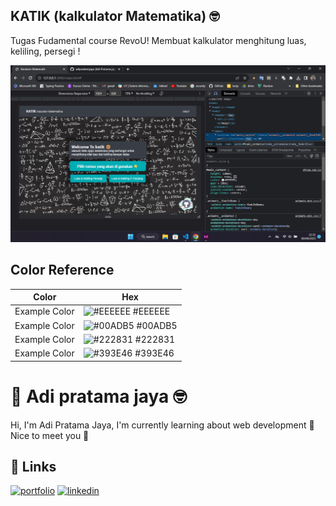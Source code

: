 ## KATIK (kalkulator Matematika) 🤓

Tugas Fudamental course RevoU! Membuat kalkulator menghitung luas, keliling, persegi !

![Alt text](/Images/user%20interface.jpg)

## Color Reference

| Color         | Hex                                                              |
| ------------- | ---------------------------------------------------------------- |
| Example Color | ![#EEEEEE](https://via.placeholder.com/10/0a192f?text=+) #EEEEEE |
| Example Color | ![#00ADB5](https://via.placeholder.com/10/f8f8f8?text=+) #00ADB5 |
| Example Color | ![#222831](https://via.placeholder.com/10/00b48a?text=+) #222831 |
| Example Color | ![#393E46](https://via.placeholder.com/10/00b48a?text=+) #393E46 |

# 👋 Adi pratama jaya 🤓

Hi, I'm Adi Pratama Jaya, I'm currently learning about web development 🤯 Nice to meet you 🥳

## 🔗 Links

[![portfolio](https://img.shields.io/badge/my_portfolio-000?style=for-the-badge&logo=ko-fi&logoColor=white)](https://adipratamajaya.github.io/)
[![linkedin](https://img.shields.io/badge/linkedin-0A66C2?style=for-the-badge&logo=linkedin&logoColor=white)](https://www.linkedin.com/in/adipratamajaya/)
